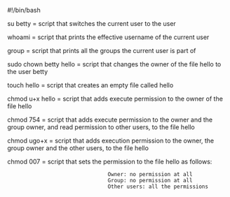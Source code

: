 #!/bin/bash

su betty = script that switches the current user to the user

whoami = script that prints the effective username of the current user

group = script that prints all the groups the current user is part of

sudo chown betty hello = script that changes the owner of the file hello to the user betty

touch hello = script that creates an empty file called hello

chmod u+x hello = script that adds execute permission to the owner of the file hello

chmod 754 = script that adds execute permission to the owner and the group owner, and read permission to other users, to the file hello

chmod ugo+x = script that adds execution permission to the owner, the group owner and the other users, to the file hello

chmod 007 = script that sets the permission to the file hello as follows:

									Owner: no permission at all
									Group: no permission at all
									Other users: all the permissions

